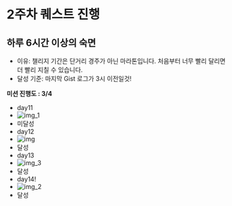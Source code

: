 # 2주차 퀘스트 진행
## 하루 6시간 이상의 숙면

- 이유: 챌리지 기간은 단거리 경주가 아닌 마라톤입니다. 처음부터 너무 빨리 달리면 더 빨리 지칠 수 있습니다.
- 달성 기준: 마지막 Gist 로그가 3시 이전일것!
  

**미션 진행도 : 3/4**
- day11
- ![img_1](https://github.com/user-attachments/assets/9b0733a8-1651-4cbe-bd7c-e177daf8b5ac)
- 미달성
- day12
- ![img](https://github.com/user-attachments/assets/5afea275-8b5a-4f97-9ced-6a6aeb252bf1)
- 달성
- day13
- ![img_3](https://github.com/user-attachments/assets/28baf58c-8c17-4aa2-81f2-367eea622228)
- 달성
- day14!
- ![img_2](https://github.com/user-attachments/assets/28198815-6f87-493c-b3c2-c5ea66e41c1b)
- 달성

